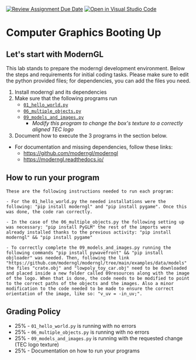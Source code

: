 [![Review Assignment Due Date](https://classroom.github.com/assets/deadline-readme-button-22041afd0340ce965d47ae6ef1cefeee28c7c493a6346c4f15d667ab976d596c.svg)](https://classroom.github.com/a/swKMSSMl)
[![Open in Visual Studio Code](https://classroom.github.com/assets/open-in-vscode-2e0aaae1b6195c2367325f4f02e2d04e9abb55f0b24a779b69b11b9e10269abc.svg)](https://classroom.github.com/online_ide?assignment_repo_id=16850916&assignment_repo_type=AssignmentRepo)
# Computer Graphics Booting Up

## Let's start with ModernGL

This lab stands to prepare the moderngl development environment. Below the steps and requirements for initial coding tasks. Please make sure to edit the python provided files; for dependencies, you can add the files you need.

1. Install moderngl and its dependencies
2. Make sure that the following programs run
    - [`01_hello_world.py`](./01_hello_world.py)
    - [`06_multiple_objects.py`](./06_multiple_objects.py)
    - [`09_models_and_images.py`](./09_models_and_images.py)
        - _Modify this program to change the box's texture to a correctly aligned TEC logo_
3. Document how to execute the 3 programs in the section below.

* For documentation and missing dependencies, follow these links:
    - https://github.com/moderngl/moderngl
    - https://moderngl.readthedocs.io/

## How to run your program

```
These are the following instructions needed to run each program:

- For the 01_hello_world.py the needed installations were the following: "pip install moderngl" and "pip install pygame". Once this was done, the code ran correctly.

- In the case of the 06_multiple_objects.py the following setting up was necessary: "pip install PyGLM" the rest of the imports were already installed thanks to the previous activity: "pip install moderngl" && "pip install pygame"

- To correctly complete the 09_models_and_images.py running the following commands "pip install pywavefront" && "pip install objloader" was needed. Then, following the link "https://github.com/moderngl/moderngl/tree/main/examples/data/models" the files "crate.obj" and "lowpoly_toy_car.obj" need to be downloaded and placed inside a new folder called 09resources along with the image of the logo. When that is done, the code needs to be modified to point to the correct paths of the objects and the images. Also a minor modification to the code needed to be made to ensure the correct orientation of the image, like so: "v_uv = -in_uv;".

```

## Grading Policy

- 25% - `01_hello_world.py` is running with no errors
- 25% - `06_multiple_objects.py` is running with no errors
- 25% - `09_models_and_images.py` is running with the requested change (TEC logo texture)
- 25% - Documentation on how to run your programs